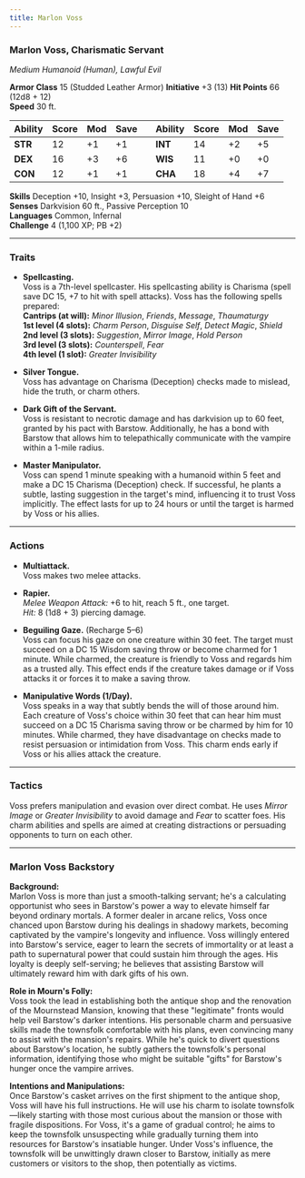 ```yaml
---
title: Marlon Voss
---
```



### **Marlon Voss, Charismatic Servant**

*Medium Humanoid (Human), Lawful Evil*

**Armor Class** 15 (Studded Leather Armor)                  **Initiative** +3 (13)
**Hit Points** 66 (12d8 + 12)  
**Speed** 30 ft.

| Ability | Score | Mod | Save |     | Ability | Score | Mod | Save |
| ------- | ----- | --- | ---- | --- | ------- | ----- | --- | ---- |
| **STR** | 12    | +1  | +1   |     | **INT** | 14    | +2  | +5   |
| **DEX** | 16    | +3  | +6   |     | **WIS** | 11    | +0  | +0   |
| **CON** | 12    | +1  | +1   |     | **CHA** | 18    | +4  | +7   |

**Skills** Deception +10, Insight +3, Persuasion +10, Sleight of Hand +6  
**Senses** Darkvision 60 ft., Passive Perception 10  
**Languages** Common, Infernal  
**Challenge** 4 (1,100 XP; PB +2)

---

### **Traits**

- **Spellcasting.**  
  Voss is a 7th-level spellcaster. His spellcasting ability is Charisma (spell save DC 15, +7 to hit with spell attacks). Voss has the following spells prepared:  
  **Cantrips (at will):** *Minor Illusion*, *Friends*, *Message*, *Thaumaturgy*  
  **1st level (4 slots):** *Charm Person*, *Disguise Self*, *Detect Magic*, *Shield*  
  **2nd level (3 slots):** *Suggestion*, *Mirror Image*, *Hold Person*  
  **3rd level (3 slots):** *Counterspell*, *Fear*  
  **4th level (1 slot):** *Greater Invisibility*

- **Silver Tongue.**  
  Voss has advantage on Charisma (Deception) checks made to mislead, hide the truth, or charm others.

- **Dark Gift of the Servant.**  
  Voss is resistant to necrotic damage and has darkvision up to 60 feet, granted by his pact with Barstow. Additionally, he has a bond with Barstow that allows him to telepathically communicate with the vampire within a 1-mile radius.

- **Master Manipulator.**  
  Voss can spend 1 minute speaking with a humanoid within 5 feet and make a DC 15 Charisma (Deception) check. If successful, he plants a subtle, lasting suggestion in the target's mind, influencing it to trust Voss implicitly. The effect lasts for up to 24 hours or until the target is harmed by Voss or his allies.

---

### **Actions**

- **Multiattack.**  
  Voss makes two melee attacks.

- **Rapier.**  
  *Melee Weapon Attack:* +6 to hit, reach 5 ft., one target.  
  *Hit:* 8 (1d8 + 3) piercing damage.

- **Beguiling Gaze.** (Recharge 5–6)  
  Voss can focus his gaze on one creature within 30 feet. The target must succeed on a DC 15 Wisdom saving throw or become charmed for 1 minute. While charmed, the creature is friendly to Voss and regards him as a trusted ally. This effect ends if the creature takes damage or if Voss attacks it or forces it to make a saving throw.

- **Manipulative Words (1/Day).**  
  Voss speaks in a way that subtly bends the will of those around him. Each creature of Voss's choice within 30 feet that can hear him must succeed on a DC 15 Charisma saving throw or be charmed by him for 10 minutes. While charmed, they have disadvantage on checks made to resist persuasion or intimidation from Voss. This charm ends early if Voss or his allies attack the creature.

---

### **Tactics**

Voss prefers manipulation and evasion over direct combat. He uses *Mirror Image* or *Greater Invisibility* to avoid damage and *Fear* to scatter foes. His charm abilities and spells are aimed at creating distractions or persuading opponents to turn on each other.

---

### **Marlon Voss Backstory**

**Background:**  
Marlon Voss is more than just a smooth-talking servant; he's a calculating opportunist who sees in Barstow's power a way to elevate himself far beyond ordinary mortals. A former dealer in arcane relics, Voss once chanced upon Barstow during his dealings in shadowy markets, becoming captivated by the vampire's longevity and influence. Voss willingly entered into Barstow's service, eager to learn the secrets of immortality or at least a path to supernatural power that could sustain him through the ages. His loyalty is deeply self-serving; he believes that assisting Barstow will ultimately reward him with dark gifts of his own.

**Role in Mourn's Folly:**  
Voss took the lead in establishing both the antique shop and the renovation of the Mournstead Mansion, knowing that these "legitimate" fronts would help veil Barstow's darker intentions. His personable charm and persuasive skills made the townsfolk comfortable with his plans, even convincing many to assist with the mansion's repairs. While he's quick to divert questions about Barstow's location, he subtly gathers the townsfolk's personal information, identifying those who might be suitable "gifts" for Barstow's hunger once the vampire arrives.

**Intentions and Manipulations:**  
Once Barstow's casket arrives on the first shipment to the antique shop, Voss will have his full instructions. He will use his charm to isolate townsfolk—likely starting with those most curious about the mansion or those with fragile dispositions. For Voss, it's a game of gradual control; he aims to keep the townsfolk unsuspecting while gradually turning them into resources for Barstow's insatiable hunger. Under Voss's influence, the townsfolk will be unwittingly drawn closer to Barstow, initially as mere customers or visitors to the shop, then potentially as victims.
